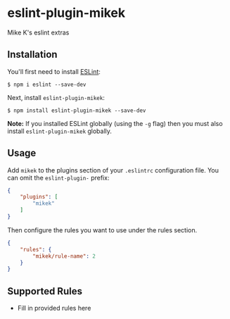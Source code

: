 # eslint-plugin-mikek

Mike K&#39;s eslint extras

## Installation

You'll first need to install [ESLint](http://eslint.org):

```
$ npm i eslint --save-dev
```

Next, install `eslint-plugin-mikek`:

```
$ npm install eslint-plugin-mikek --save-dev
```

**Note:** If you installed ESLint globally (using the `-g` flag) then you must also install `eslint-plugin-mikek` globally.

## Usage

Add `mikek` to the plugins section of your `.eslintrc` configuration file. You can omit the `eslint-plugin-` prefix:

```json
{
    "plugins": [
        "mikek"
    ]
}
```


Then configure the rules you want to use under the rules section.

```json
{
    "rules": {
        "mikek/rule-name": 2
    }
}
```

## Supported Rules

* Fill in provided rules here





